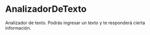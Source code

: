 # AnalizadorDeTexto
Analizador de texto. Podrás ingresar un texto y te responderá cierta información.
